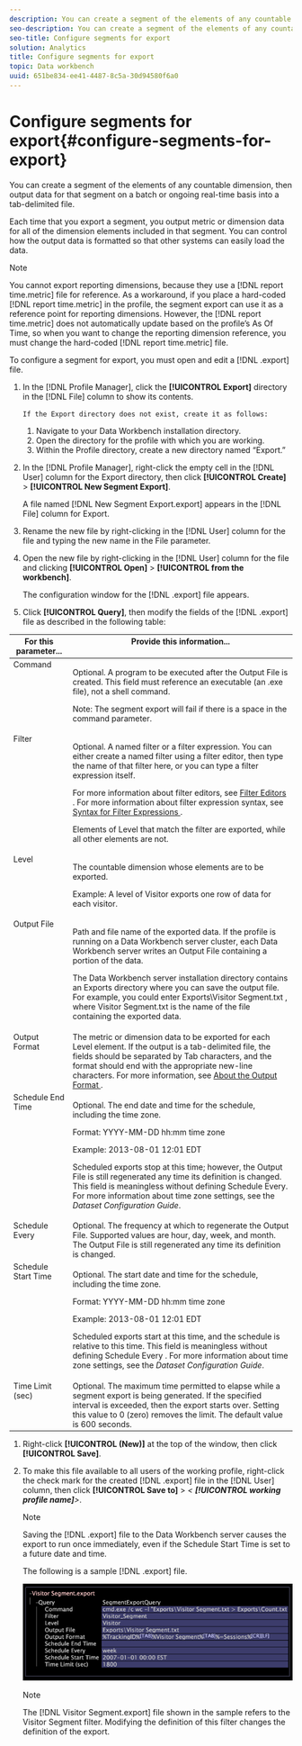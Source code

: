 ```yaml
---
description: You can create a segment of the elements of any countable dimension, then output data for that segment on a batch or ongoing real-time basis into a tab-delimited file.
seo-description: You can create a segment of the elements of any countable dimension, then output data for that segment on a batch or ongoing real-time basis into a tab-delimited file.
seo-title: Configure segments for export
solution: Analytics
title: Configure segments for export
topic: Data workbench
uuid: 651be834-ee41-4487-8c5a-30d94580f6a0
---
```


# Configure segments for export{#configure-segments-for-export}

You can create a segment of the elements of any countable dimension, then output data for that segment on a batch or ongoing real-time basis into a tab-delimited file.

 Each time that you export a segment, you output metric or dimension data for all of the dimension elements included in that segment. You can control how the output data is formatted so that other systems can easily load the data.

>[!NOTE]
>
>You cannot export reporting dimensions, because they use a [!DNL report time.metric] file for reference. As a workaround, if you place a hard-coded [!DNL report time.metric] in the profile, the segment export can use it as a reference point for reporting dimensions. However, the [!DNL report time.metric] does not automatically update based on the profile’s As Of Time, so when you want to change the reporting dimension reference, you must change the hard-coded [!DNL report time.metric] file.

To configure a segment for export, you must open and edit a [!DNL .export] file. 

1. In the [!DNL Profile Manager], click the **[!UICONTROL Export]** directory in the [!DNL File] column to show its contents.

       If the Export directory does not exist, create it as follows:

    1. Navigate to your Data Workbench installation directory. 
    1. Open the directory for the profile with which you are working. 
    1. Within the Profile directory, create a new directory named “Export.”

1. In the [!DNL Profile Manager], right-click the empty cell in the [!DNL User] column for the Export directory, then click **[!UICONTROL Create]** > **[!UICONTROL New Segment Export]**.

   A file named [!DNL New Segment Export.export] appears in the [!DNL File] column for Export. 

1. Rename the new file by right-clicking in the [!DNL User] column for the file and typing the new name in the File parameter.
1. Open the new file by right-clicking in the [!DNL User] column for the file and clicking **[!UICONTROL Open]** > **[!UICONTROL from the workbench]**.

   The configuration window for the [!DNL .export] file appears. 

1. Click **[!UICONTROL Query]**, then modify the fields of the [!DNL .export] file as described in the following table:

<table id="table_C2EC8FCD3FA04DE78D2CADFA3F7FD8E3"> 
 <thead> 
  <tr valign="top"> 
   <th colname="col1" class="entry"> For this parameter... </th> 
   <th colname="col2" class="entry"> Provide this information... </th> 
  </tr> 
 </thead>
 <tbody> 
  <tr valign="top"> 
   <td colname="col1"> Command </td> 
   <td colname="col2"> <p>Optional. A program to be executed after the Output File is created. This field must reference an executable (an <span class="filepath"> .exe </span> file), not a shell command. </p> <p>Note:  The segment export will fail if there is a space in the command parameter. </p> </td> 
  </tr> 
  <tr valign="top"> 
   <td colname="col1"> Filter </td> 
   <td colname="col2"> <p>Optional. A named filter or a filter expression. You can either create a named filter using a filter editor, then type the name of that filter here, or you can type a filter expression itself. </p> <p>For more information about filter editors, see <a href="../../../home/c-get-started/c-analysis-vis/c-filter-editors/c-filter-editors.md#concept-2f343ecbed8240f18b0c1f1eccef11e3" format="dita" scope="local"> Filter Editors </a>. For more information about filter expression syntax, see <a href="../../../home/c-get-started/c-qry-lang-syntx/c-syntx-fltr-exp.md#concept-72f2563f809747a2a3cff7ec72462a15" format="dita" scope="local"> Syntax for Filter Expressions </a>. </p> <p>Elements of Level that match the filter are exported, while all other elements are not. </p> </td> 
  </tr> 
  <tr valign="top"> 
   <td colname="col1"> Level </td> 
   <td colname="col2"> <p>The countable dimension whose elements are to be exported. </p> <p>Example: A level of Visitor exports one row of data for each visitor. </p> </td> 
  </tr> 
  <tr valign="top"> 
   <td colname="col1"> Output File </td> 
   <td colname="col2"> <p>Path and file name of the exported data. If the profile is running on a Data Workbench server cluster, each Data Workbench server writes an Output File containing a portion of the data. </p> <p>The Data Workbench server installation directory contains an Exports directory where you can save the output file. For example, you could enter <span class="filepath"> Exports\Visitor Segment.txt </span>, where <span class="filepath"> Visitor Segment.txt </span> is the name of the file containing the exported data. </p> </td> 
  </tr> 
  <tr valign="top"> 
   <td colname="col1"> Output Format </td> 
   <td colname="col2"> The metric or dimension data to be exported for each Level element. If the output is a tab-delimited file, the fields should be separated by Tab characters, and the format should end with the appropriate new-line characters. For more information, see <a href="../../../home/c-get-started/c-exp-data-seg-exp/c-abt-otpt-frmt.md#concept-ac7e24d1374a4b418365db7cc98c361e" format="dita" scope="local"> About the Output Format </a>. </td> 
  </tr> 
  <tr valign="top"> 
   <td colname="col1"> Schedule End Time </td> 
   <td colname="col2"> <p>Optional. The end date and time for the schedule, including the time zone. </p> <p>Format: YYYY-MM-DD hh:mm time zone </p> <p>Example: 2013-08-01 12:01 EDT </p> <p>Scheduled exports stop at this time; however, the Output File is still regenerated any time its definition is changed. This field is meaningless without defining Schedule Every. For more information about time zone settings, see the <i>Dataset Configuration Guide</i>. </p> </td> 
  </tr> 
  <tr valign="top"> 
   <td colname="col1"> Schedule Every </td> 
   <td colname="col2"> Optional. The frequency at which to regenerate the Output File. Supported values are hour, day, week, and month. The Output File is still regenerated any time its definition is changed. </td> 
  </tr> 
  <tr valign="top"> 
   <td colname="col1"> Schedule Start Time </td> 
   <td colname="col2"> <p>Optional. The start date and time for the schedule, including the time zone. </p> <p>Format: YYYY-MM-DD hh:mm time zone </p> <p>Example: 2013-08-01 12:01 EDT </p> <p>Scheduled exports start at this time, and the schedule is relative to this time. This field is meaningless without defining <span class="wintitle"> Schedule Every </span>. For more information about time zone settings, see the <i>Dataset Configuration Guide</i>. </p> </td> 
  </tr> 
  <tr valign="top"> 
   <td colname="col1"> Time Limit (sec) </td> 
   <td colname="col2"> Optional. The maximum time permitted to elapse while a segment export is being generated. If the specified interval is exceeded, then the export starts over. Setting this value to 0 (zero) removes the limit. The default value is 600 seconds. </td> 
  </tr> 
 </tbody> 
</table>

1. Right-click **[!UICONTROL (New)]** at the top of the window, then click **[!UICONTROL Save]**.
1. To make this file available to all users of the working profile, right-click the check mark for the created [!DNL .export] file in the [!DNL User] column, then click **[!UICONTROL Save to]** > *< **[!UICONTROL working profile name]**>*.

   >[!NOTE]
   >
   >Saving the [!DNL .export] file to the Data Workbench server causes the export to run once immediately, even if the Schedule Start Time is set to a future date and time.

   The following is a sample [!DNL .export] file.

   ![](assets/vis_Segment_Export_File.png)

   >[!NOTE]
   >
   >The [!DNL Visitor Segment.export] file shown in the sample refers to the Visitor Segment filter. Modifying the definition of this filter changes the definition of the export.

